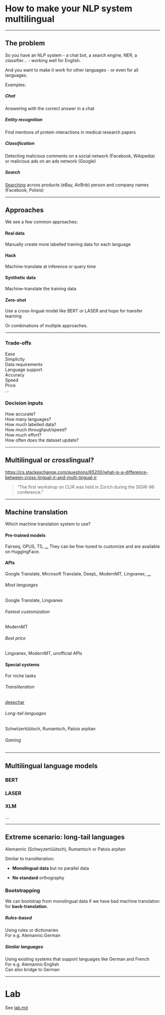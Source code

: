 # How to make your NLP system multilingual



---
## The problem

So you have an NLP system - a chat bot, a search engine, NER, a classifier... - working well for English.

And you want to make it work for other languages - or even for all languages.

Examples:

##### Chat
Answering with the correct answer in a chat

##### Entity recognition
Find mentions of protein interactions in medical research papers

##### Classification
Detecting malicious comments on a social network (Facebook, Wikipedia) or malicious ads on an ads network (Google)

##### Search
[Searching](https://modelfront.com/search) across products (eBay, AirBnb) person and company names (Facebook, Polixis)


---
## Approaches

We see a few common approaches:

#### Real data
Manually create more labelled training data for each language

#### Hack
Machine-translate at inference or query time

#### Synthetic data
Machine-translate the training data

#### Zero-shot
Use a cross-lingual model like BERT or LASER and hope for transfer learning

Or combinations of multiple approaches.


---

### Trade-offs
Ease  
Simplicity  
Data requirements  
Language support  
Accuracy  
Speed  
Price  
...  

### Decision inputs
How accurate?  
How many languages?  
How much labelled data?  
How much throughput/speed?  
How much effort?  
How often does the dataset update?  


---
## Multilingual or *cross*lingual?

https://cs.stackexchange.com/questions/65200/what-is-a-difference-between-cross-lingual-ir-and-multi-lingual-ir

> “The first workshop on CLIR was held in Zürich during the SIGIR-96 conference.”

---
## Machine translation

Which machine translation system to use?

#### Pre-trained models
Fairseq, OPUS, T5, [...](https://modelfront/compare)
They can be fine-tuned to customize and are available on HuggingFace.

#### APIs
Google Translate, Microsoft Translate, DeepL, ModernMT, Lingvanex, [...](https://modelfront/compare)

###### Most languages
Google Translate, Lingvanex
###### Fastest customization
ModernMT
###### Best price
Lingvanex, ModernMT, unofficial APIs

#### Special systems
For niche tasks
###### Transliteration
[deepchar](https://github.com/deepchar)
###### Long-tail languages
Schwiizertüütsch, Rumantsch, Patois arpitan
###### Gaming

---

## Multilingual language models

### BERT

### LASER

### XLM

...

---

## Extreme scenario: long-tail languages 

Alemannic (Schwyzertüütsch), Rumantsch or Patois arpitan

Similar to transliteration:

- **Monolingual data** but no parallel data

- **No standard** orthography

### Bootstrapping

We can bootstrap from monolingual data if we have bad machine translation
for **back-translation**.

##### Rules-based
Using rules or dictionaries  
For e.g. Alemannic:German

##### Similar languages
Using existing systems that support languages like German and French  
For e.g. Alemannic:English  
Can also bridge to German

---

# Lab

See [lab.md](lab.md)

